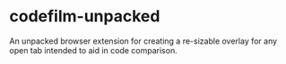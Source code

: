 # codefilm-unpacked
An unpacked browser extension for creating a re-sizable overlay for any open tab intended to aid in code comparison.
